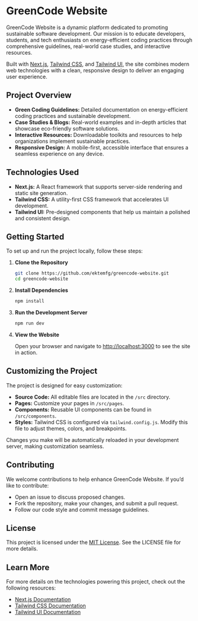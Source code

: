 # GreenCode Website

GreenCode Website is a dynamic platform dedicated to promoting sustainable software development. Our mission is to educate developers, students, and tech enthusiasts on energy-efficient coding practices through comprehensive guidelines, real-world case studies, and interactive resources.

Built with [Next.js](https://nextjs.org), [Tailwind CSS](https://tailwindcss.com), and [Tailwind UI](https://tailwindui.com), the site combines modern web technologies with a clean, responsive design to deliver an engaging user experience.

## Project Overview

- **Green Coding Guidelines:** Detailed documentation on energy-efficient coding practices and sustainable development.
- **Case Studies & Blogs:** Real-world examples and in-depth articles that showcase eco-friendly software solutions.
- **Interactive Resources:** Downloadable toolkits and resources to help organizations implement sustainable practices.
- **Responsive Design:** A mobile-first, accessible interface that ensures a seamless experience on any device.

## Technologies Used

- **Next.js:** A React framework that supports server-side rendering and static site generation.
- **Tailwind CSS:** A utility-first CSS framework that accelerates UI development.
- **Tailwind UI:** Pre-designed components that help us maintain a polished and consistent design.

## Getting Started

To set up and run the project locally, follow these steps:

1. **Clone the Repository**

   ```bash
   git clone https://github.com/ektemfg/greencode-website.git
   cd greencode-website
   ```

2. **Install Dependencies**

   ```bash
   npm install
   ```

3. **Run the Development Server**

   ```bash
   npm run dev
   ```

4. **View the Website**

   Open your browser and navigate to [http://localhost:3000](http://localhost:3000) to see the site in action.

## Customizing the Project

The project is designed for easy customization:

- **Source Code:** All editable files are located in the `/src` directory.
- **Pages:** Customize your pages in `/src/pages`.
- **Components:** Reusable UI components can be found in `/src/components`.
- **Styles:** Tailwind CSS is configured via `tailwind.config.js`. Modify this file to adjust themes, colors, and breakpoints.

Changes you make will be automatically reloaded in your development server, making customization seamless.

## Contributing

We welcome contributions to help enhance GreenCode Website. If you’d like to contribute:

- Open an issue to discuss proposed changes.
- Fork the repository, make your changes, and submit a pull request.
- Follow our code style and commit message guidelines.

## License

This project is licensed under the [MIT License](LICENSE). See the LICENSE file for more details.

## Learn More

For more details on the technologies powering this project, check out the following resources:

- [Next.js Documentation](https://nextjs.org/docs)
- [Tailwind CSS Documentation](https://tailwindcss.com/docs)
- [Tailwind UI Documentation](https://tailwindui.com)
